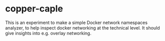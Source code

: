 # copper-caple

This is an experiment to make a simple Docker network namespaces analyzer, to help inspect
docker networking at the technical level. It should give insights into e.g. overlay
networking.

